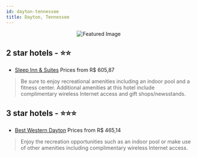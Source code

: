 ```yaml
---
id: dayton-tennessee
title: Dayton, Tennessee
---
```


<center><img src="https://i.travelapi.com/hotels/1000000/20000/13000/12927/480cf85f_z.jpg" alt="Featured Image" /></center>


##  2 star hotels - ⭐️⭐️

-    [Sleep Inn & Suites](https://us.hurb.com/hotels/dayton/sleep-inn-suites-JNP-JP836229?cmp=18055) Prices from R$ 605,87
   > Be sure to enjoy recreational amenities including an indoor pool and a fitness center. Additional amenities at this hotel include complimentary wireless Internet access and gift shops/newsstands.

##  3 star hotels - ⭐️⭐️⭐️

-    [Best Western Dayton](https://us.hurb.com/hotels/dayton/best-western-dayton-JNP-JP237132?cmp=18055) Prices from R$ 465,14
   > Enjoy the recreation opportunities such as an indoor pool or make use of other amenities including complimentary wireless Internet access.
